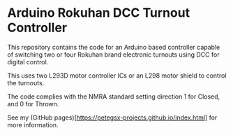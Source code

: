 # Arduino Rokuhan DCC Turnout Controller
This repository contains the code for an Arduino based controller capable of switching two or four Rokuhan brand electronic turnouts using DCC for digital control.

This uses two L293D motor controller ICs or an L298 motor shield to control the turnouts.

The code complies with the NMRA standard setting direction 1 for Closed, and 0 for Thrown.

See my (GitHub pages)[https://petegsx-projects.github.io/index.html] for more information.
